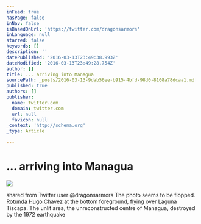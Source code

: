 ```yaml
---
inFeed: true
hasPage: false
inNav: false
isBasedOnUrl: 'https://twitter.com/dragonsarmors'
inLanguage: null
starred: false
keywords: []
description: ''
datePublished: '2016-03-13T23:49:38.993Z'
dateModified: '2016-03-13T23:49:28.754Z'
author: []
title: ... arriving into Managua
sourcePath: _posts/2016-03-13-9dab56ee-b915-4bfd-98d0-8108a78dcaa1.md
published: true
authors: []
publisher:
  name: twitter.com
  domain: twitter.com
  url: null
  favicon: null
_context: 'http://schema.org'
_type: Article

---
```

# ... arriving into Managua
![](https://s3-us-west-2.amazonaws.com/the-grid-img/p/bd99c88780541e0bfe13102c4bf417091422f2ba.jpg)

shared from Twitter user @dragonsarmors The photo seems to be flopped. [Rotunda Hugo Chavez][0] at the bottom foreground, flying over Laguna Tiscapa. The unlit area, the unreconstructed centre of Managua, destroyed by the 1972 earthquake 

[0]: http://www.el19digital.com/articulos/ver/titulo:11812-rotonda-hugo-chavez-es-un-reconocimiento-a-la-lucha-por-la-integracion-de-nuestros-pueblos